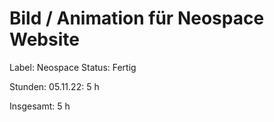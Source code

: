 # Bild / Animation für Neospace Website

Label: Neospace
Status: Fertig

Stunden:
05.11.22: 5 h

Insgesamt: 5 h